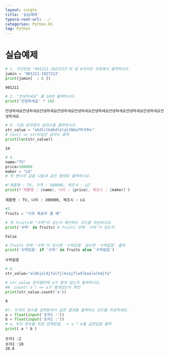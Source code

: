 ```yaml
---
layout: single
title: '실습예제'
typora-root-url: ../
categories: Python.01
tag: Python
---
```


# 실습예제


```python
# 1. 주민번호 "901211-1027213"의 앞 6자리만 조회해서 출력하시오.
jumin = '901211-1027213'
print(jumin[  : 6 ])
```

    901211



```python
# 2. "안녕하세요" 를 10번 출력하시오.
print('안녕하세요' * 10)
```

    안녕하세요안녕하세요안녕하세요안녕하세요안녕하세요안녕하세요안녕하세요안녕하세요안녕하세요안녕하세요



```python
# 3. 다음 문자열의 글자수를 출력하시오.
str_value = "akdlclkdkdlelql39du7마구0ㅌ" 
# len() => str타입만 글자수 출력
print(len(str_value)) 
```

    24



```python
# 4.
name="TV"
price=300000
maker = "LG"
# 위 변수의 값을 다음과 같은 형태로 출력하시오.
```


```python
#"제품명 : TV, 가격 : 300000, 제조사 : LG"
print(f'제품명 : {name}, 나이 : {price}, 제조시 : {maker}')
```

    제품명 : TV, 나이 : 300000, 제조시 : LG



```python
#5.
fruits = "사과 복숭아 귤 배"
```


```python
# 위 fruits에 "수박"이 있는지 확인하는 코드를 작성하시오.
print('수박' in fruits) # fruits 안에 '수박'이 있는지
```

    False



```python
# fruits 안에 '수박'이 있으면 '수박있음' 없으면 '수박없음' 출력
print('수박있음' if '수박' in fruits else '수박없음')
```

    수박없음



```python
# 6.
str_value="aldkjaldjfalfjlksajfladlkaalalkdjfa"
```


```python
# str_value 문자열안에 a가 몇개 있는지 출력하시오.
## .count('a') => a가 몇개있는지 확인
print(str_value.count('a')) 
```

    9



```python
#7. 두개의 정수를 입력받아서 곱한 결과를 출력하는 코드를 작성하세요.
a = float(input('숫자1 :'))
b = float(input('숫자2 :'))
# a, b의 정수를 직접 입력받음, -> a * b를 곱한값을 출력
print( a * b )
```

    숫자1 :2
    숫자2 :10
    20.0

